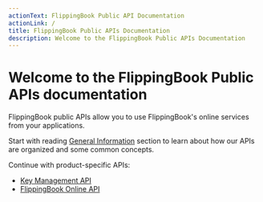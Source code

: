 ```yaml
---
actionText: FlippingBook Public API Documentation
actionLink: /
title: FlippingBook Public APIs Documentation
description: Welcome to the FlippingBook Public APIs Documentation
---
```

Welcome to the FlippingBook Public APIs documentation
=====================================================

FlippingBook public APIs allow you to use FlippingBook's online services from your applications.

Start with reading [General Information](/general/) section to learn about how our APIs are organized and some common concepts.

Continue with product-specific APIs:
- [Key Management API](/auth/)
- [FlippingBook Online API](/fbonline/)

